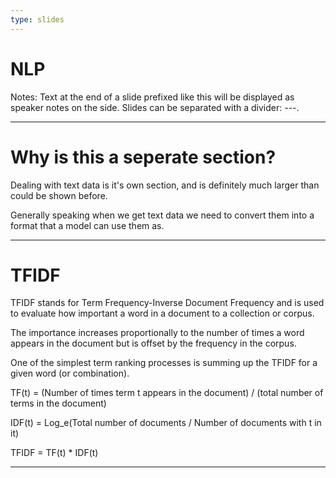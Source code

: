 ```yaml
---
type: slides
---
```


# NLP

Notes: Text at the end of a slide prefixed like this will be displayed as
speaker notes on the side. Slides can be separated with a divider: ---.

--- 

# Why is this a seperate section?

Dealing with text data is it's own section, and is definitely much larger than could be shown before.

Generally speaking when we get text data we need to convert them into a format that a model can use them as.

---

# TFIDF

TFIDF stands for Term Frequency-Inverse Document Frequency and is used to evaluate how important a word in a document to a collection or corpus.

The importance increases proportionally to the number of times a word appears in the document but is offset by the frequency in the corpus.

One of the simplest term ranking processes is summing up the TFIDF for a given word (or combination).

TF(t) = (Number of times term t appears in the document) / (total number of terms in the document)

IDF(t) = Log_e(Total number of documents / Number of documents with t in it)

TFIDF = TF(t) * IDF(t)

---

